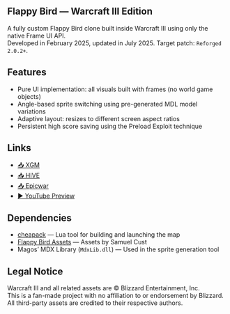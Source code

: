 ## Flappy Bird — Warcraft III Edition

A fully custom Flappy Bird clone built inside Warcraft III using only the native Frame UI API.  
Developed in February 2025, updated in July 2025. Target patch: `Reforged 2.0.2+`.

## Features

- Pure UI implementation: all visuals built with frames (no world game objects)
- Angle-based sprite switching using pre-generated MDL model variations
- Adaptive layout: resizes to different screen aspect ratios
- Persistent high score saving using the Preload Exploit technique

## Links

- [📥 XGM](https://xgm.guru/p/wc3/flappybird2d)
- [📥 HIVE](https://www.hiveworkshop.com/threads/flappy-bird.358576/)
- [📥 Epicwar](https://www.epicwar.com/maps/345054/)
- [▶️ YouTube Preview](https://youtu.be/cKfmRm-XE6g)

## Dependencies

- [cheapack](https://github.com/nazarpunk/cheapack) — Lua tool for building and launching the map
- [Flappy Bird Assets](https://github.com/samuelcust/flappy-bird-assets) — Assets by Samuel Cust
- Magos’ MDX Library (`MdxLib.dll`) — Used in the sprite generation tool

## Legal Notice

Warcraft III and all related assets are © Blizzard Entertainment, Inc.  
This is a fan-made project with no affiliation to or endorsement by Blizzard.  
All third-party assets are credited to their respective authors.
